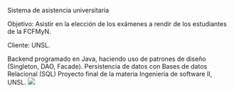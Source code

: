 Sistema de asistencia universitaria

Objetivo: Asistir en la elección de los exámenes a rendir de los estudiantes de la FCFMyN. 

Cliente: UNSL.

Backend programado en Java, haciendo uso de patrones de diseño (Singleton, DAO, Facade). Persistencia de datos con Bases de datos Relacional (SQL)
Proyecto final de la materia Ingeniería de software II, UNSL.
![](https://github.com/gipage/ingenieria-de-software-II-TP-maquina/blob/main/readme.img/1-estudiante.png)



